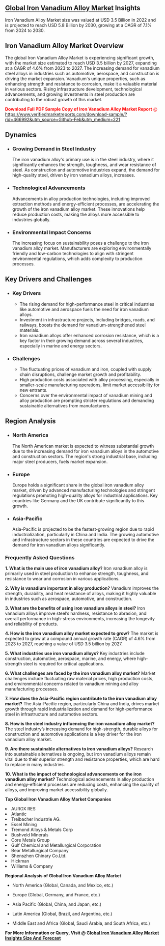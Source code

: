 <h2><a href="https://www.verifiedmarketreports.com/download-sample/?rid=466992&amp;utm_source=Github&amp;utm_medium=221" target="_blank">Global Iron Vanadium Alloy Market</a> Insights</h2><p>Iron Vanadium Alloy Market size was valued at USD 3.5 Billion in 2022 and is projected to reach USD 5.8 Billion by 2030, growing at a CAGR of 7.1% from 2024 to 2030.</p><p> <h2>Iron Vanadium Alloy Market Overview</h2> <p>The global Iron Vanadium Alloy Market is experiencing significant growth, with the market size estimated to reach USD 3.5 billion by 2027, expanding at a CAGR of 4.6% from 2023 to 2027. The increasing demand for vanadium steel alloys in industries such as automotive, aerospace, and construction is driving the market expansion. Vanadium's unique properties, such as enhancing strength and resistance to corrosion, make it a valuable material in various sectors. Rising infrastructure development, technological advancements, and growing investments in steel production are contributing to the robust growth of this market.</p> <p><p><span class=""><span style="color: #ff0000;"><strong>Download Full PDF Sample Copy of Iron Vanadium Alloy Market Report</strong> @ </span><a href="https://www.verifiedmarketreports.com/download-sample/?rid=466992&amp;utm_source=Github-Feb&amp;utm_medium=221" target="_blank">https://www.verifiedmarketreports.com/download-sample/?rid=466992&amp;utm_source=Github-Feb&amp;utm_medium=221</a></span></p></p> <h2>Dynamics</h2> <ul> <li><h3>Growing Demand in Steel Industry</h3> The iron vanadium alloy's primary use is in the steel industry, where it significantly enhances the strength, toughness, and wear resistance of steel. As construction and automotive industries expand, the demand for high-quality steel, driven by iron vanadium alloys, increases. </li> <li><h3>Technological Advancements</h3> Advancements in alloy production technologies, including improved extraction methods and energy-efficient processes, are accelerating the growth of the iron vanadium alloy market. These innovations help reduce production costs, making the alloys more accessible to industries globally. </li> <li><h3>Environmental Impact Concerns</h3> The increasing focus on sustainability poses a challenge to the iron vanadium alloy market. Manufacturers are exploring environmentally friendly and low-carbon technologies to align with stringent environmental regulations, which adds complexity to production processes. </li> </ul> <h2>Key Drivers and Challenges</h2> <ul> <li><h3>Key Drivers</h3> <ul> <li>The rising demand for high-performance steel in critical industries like automotive and aerospace fuels the need for iron vanadium alloys.</li> <li>Investment in infrastructure projects, including bridges, roads, and railways, boosts the demand for vanadium-strengthened steel materials.</li> <li>Iron vanadium alloys offer enhanced corrosion resistance, which is a key factor in their growing demand across several industries, especially in marine and energy sectors.</li> </ul> </li> <li><h3>Challenges</h3> <ul> <li>The fluctuating prices of vanadium and iron, coupled with supply chain disruptions, challenge market growth and profitability.</li> <li>High production costs associated with alloy processing, especially in smaller-scale manufacturing operations, limit market accessibility for new entrants.</li> <li>Concerns over the environmental impact of vanadium mining and alloy production are prompting stricter regulations and demanding sustainable alternatives from manufacturers.</li> </ul> </li> </ul> <h2>Region Analysis</h2> <ul> <li><h3>North America</h3> The North American market is expected to witness substantial growth due to the increasing demand for iron vanadium alloys in the automotive and construction sectors. The region's strong industrial base, including major steel producers, fuels market expansion. </li> <li><h3>Europe</h3> Europe holds a significant share in the global iron vanadium alloy market, driven by advanced manufacturing technologies and stringent regulations promoting high-quality alloys for industrial applications. Key countries like Germany and the UK contribute significantly to this growth. </li> <li><h3>Asia-Pacific</h3> Asia-Pacific is projected to be the fastest-growing region due to rapid industrialization, particularly in China and India. The growing automotive and infrastructure sectors in these countries are expected to drive the demand for iron vanadium alloys significantly. </li> </ul> <h3>Frequently Asked Questions</h3> <p><b>1. What is the main use of iron vanadium alloy?</b> Iron vanadium alloy is primarily used in steel production to enhance strength, toughness, and resistance to wear and corrosion in various applications.</p> <p><b>2. Why is vanadium important in alloy production?</b> Vanadium improves the strength, durability, and heat resistance of alloys, making it highly valuable in industries such as aerospace, automotive, and construction.</p> <p><b>3. What are the benefits of using iron vanadium alloys in steel?</b> Iron vanadium alloys improve steel’s hardness, resistance to abrasion, and overall performance in high-stress environments, increasing the longevity and reliability of products.</p> <p><b>4. How is the iron vanadium alloy market expected to grow?</b> The market is expected to grow at a compound annual growth rate (CAGR) of 4.6% from 2023 to 2027, reaching a value of USD 3.5 billion by 2027.</p> <p><b>5. What industries use iron vanadium alloys?</b> Key industries include construction, automotive, aerospace, marine, and energy, where high-strength steel is required for critical applications.</p> <p><b>6. What challenges are faced by the iron vanadium alloy market?</b> Market challenges include fluctuating raw material prices, high production costs, and environmental concerns related to vanadium mining and alloy manufacturing processes.</p> <p><b>7. How does the Asia-Pacific region contribute to the iron vanadium alloy market?</b> The Asia-Pacific region, particularly China and India, drives market growth through rapid industrialization and demand for high-performance steel in infrastructure and automotive sectors.</p> <p><b>8. How is the steel industry influencing the iron vanadium alloy market?</b> The steel industry’s increasing demand for high-strength, durable alloys for construction and automotive applications is a key driver for the iron vanadium alloy market.</p> <p><b>9. Are there sustainable alternatives to iron vanadium alloys?</b> Research into sustainable alternatives is ongoing, but iron vanadium alloys remain vital due to their superior strength and resistance properties, which are hard to replace in many industries.</p> <p><b>10. What is the impact of technological advancements on the iron vanadium alloy market?</b> Technological advancements in alloy production and energy-efficient processes are reducing costs, enhancing the quality of alloys, and improving market accessibility globally.</p> </p><p><strong>Top Global Iron Vanadium Alloy Market Companies</strong></p><div data-test-id=""><p><li>AUROX RES</li><li> Atlantic</li><li> Treibacher Industrie AG.</li><li> Essel Mining</li><li> Tremond Alloys & Metals Corp</li><li> Bushveld Minerals</li><li> Core Metals Group</li><li> Gulf Chemical and Metallurgical Corporation</li><li> Bear Metallurgical Company</li><li> Shenszhen Chinary Co.Ltd.</li><li> Hickman</li><li> Williams & Company</li></p><div><strong>Regional Analysis of&nbsp;Global Iron Vanadium Alloy Market</strong></div><ul><li dir="ltr"><p dir="ltr">North America&nbsp;(Global, Canada, and Mexico, etc.)</p></li><li dir="ltr"><p dir="ltr">Europe (Global, Germany, and France, etc.)</p></li><li dir="ltr"><p dir="ltr">Asia Pacific&nbsp;(Global, China, and Japan, etc.)</p></li><li dir="ltr"><p dir="ltr">Latin America&nbsp;(Global, Brazil, and Argentina, etc.)</p></li><li dir="ltr">Middle East and Africa&nbsp;(Global, Saudi Arabia, and South Africa, etc.)</li></ul><p><strong>For More Information or Query, Visit @&nbsp;</strong><strong><a href="https://www.verifiedmarketreports.com/product/iron-vanadium-alloy-market/?utm_source=Github&amp;utm_medium=221" target="_blank">Global Iron Vanadium Alloy Market Insights Size And Forecast</a></strong></p></div>
